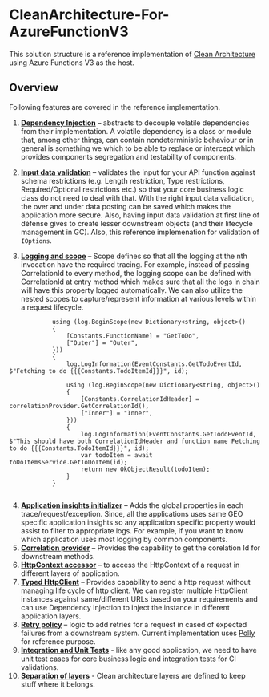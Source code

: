 # CleanArchitecture-For-AzureFunctionV3
This solution structure is a reference implementation of [Clean Architecture](https://blog.cleancoder.com/uncle-bob/2012/08/13/the-clean-architecture.html "Clean Architecture") using Azure Functions V3 as the host.

## Overview
Following features are covered in the reference implementation.

1.	[**Dependency Injection**](https://docs.microsoft.com/en-us/azure/azure-functions/functions-dotnet-dependency-injection) – abstracts to decouple volatile dependencies from their implementation. A volatile dependency is a class or module that, among other things, can contain nondeterministic behaviour or in general is something we which to be able to replace or intercept which provides components segregation and testability of components. 

2.	[**Input data validation**](https://docs.microsoft.com/en-us/aspnet/web-api/overview/formats-and-model-binding/model-validation-in-aspnet-web-api) – validates the input for your API function against schema restrictions (e.g. Length restriction, Type restrictions, Required/Optional restrictions etc.) so that your core business logic class do not need to deal with that. With the right input data validation, the over and under data posting can be saved which makes the application more secure. Also, having input data validation at first line of défense gives to create lesser downstream objects (and their lifecycle management in GC). Also, this reference implemenation for validation of `IOptions`.

3.	[**Logging and scope**](https://docs.microsoft.com/en-us/azure/azure-functions/functions-dotnet-dependency-injection#logging-services) – Scope defines so that all the logging at the nth invocation have the required tracing. For example, instead of passing CorrelationId to every method, the logging scope can be defined with CorrelationId at entry method which makes sure that all the logs in chain will have this property logged automatically. We can also utilize the nested scopes to capture/represent information at various levels within a request lifecycle.

```CSharp
            using (log.BeginScope(new Dictionary<string, object>()
            {
                [Constants.FunctionName] = "GetToDo",
                ["Outer"] = "Outer",
            }))
            {
                log.LogInformation(EventConstants.GetTodoEventId, $"Fetching to do {{{Constants.TodoItemId}}}", id);

                using (log.BeginScope(new Dictionary<string, object>()
                {
                    [Constants.CorrelationIdHeader] = correlationProvider.GetCorrelationId(),
                    ["Inner"] = "Inner",
                }))
                {
                    log.LogInformation(EventConstants.GetTodoEventId, $"This should have both CorrelationIdHeader and function name Fetching to do {{{Constants.TodoItemId}}}", id);
                    var todoItem = await toDoItemsService.GetToDoItem(id);
                    return new OkObjectResult(todoItem);
                }
            }
            
```

4.	[**Application insights initializer**](https://docs.microsoft.com/en-us/azure/azure-monitor/app/api-filtering-sampling#addmodify-properties-itelemetryinitializer) – Adds the global properties in each trace/request/exception. Since, all the applications uses same GEO specific application insights so any application specific property would assist to filter to appropriate logs. For example, if you want to know which application uses most logging by common components.
5.	[**Correlation provider**](https://docs.microsoft.com/en-us/dotnet/api/system.net.http.delegatinghandler?view=netcore-3.1) – Provides the capability to get the corelation Id for downstream methods.
6.	[**HttpContext accessor**](https://docs.microsoft.com/en-us/aspnet/core/fundamentals/http-context?view=aspnetcore-3.1) – to access the HttpContext of a request in different layers of application.
7.	[**Typed HttpClient**](https://docs.microsoft.com/en-us/dotnet/architecture/microservices/implement-resilient-applications/use-httpclientfactory-to-implement-resilient-http-requests) – Provides capability to send a http request without managing life cycle of http client. We can register multiple HttpClient instances against same/different URLs based on your requirements and can use Dependency Injection to inject the instance in different application layers.
8.	[**Retry policy**](https://docs.microsoft.com/en-us/dotnet/architecture/microservices/implement-resilient-applications/implement-http-call-retries-exponential-backoff-polly) – logic to add retries for a request in cased of expected failures from a downstream system. Current implementation uses [Polly](https://github.com/App-vNext/Polly) for reference purpose.
9.	[**Integration and Unit Tests**](https://docs.microsoft.com/en-us/aspnet/core/test/integration-tests?view=aspnetcore-3.1) - like any good application, we need to have unit test cases for core business logic and integration tests for CI validations.
10.	[**Separation of layers**](https://blog.cleancoder.com/uncle-bob/2012/08/13/the-clean-architecture.html) - Clean architecture layers are defined to keep stuff where it belongs.
